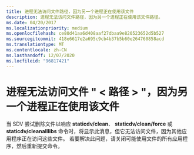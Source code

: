 ```yaml
---
title: 进程无法访问文件路径，因为另一个进程正在使用该文件
description: 进程无法访问文件路径，因为另一个进程正在使用该文件路径。
ms.date: 04/20/2017
ms.localizationpriority: medium
ms.openlocfilehash: ce80d41aa6d408aaf27dbaa9e820523652d5b527
ms.sourcegitcommit: 418e6617e2a695c9cb4b37b5b60e264760858acd
ms.translationtype: MT
ms.contentlocale: zh-CN
ms.lasthandoff: 12/07/2020
ms.locfileid: "96817421"
---
```

# <a name="the-process-cannot-access-the-file-ltpathgt-because-it-is-being-used-by-another-process"></a>进程无法访问文件 " &lt; 路径 &gt; "，因为另一个进程正在使用该文件


当 SDV 尝试删除文件以响应 **staticdv/clean**、 **staticdv/clean/force** 或 **staticdv/cleanalllibs** 命令时，将显示此消息，但它无法访问文件，因为其他应用程序正在访问这些文件。 若要解决此问题，请关闭可能使用文件的所有应用程序，然后重新提交命令。

 

 






